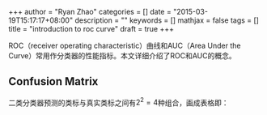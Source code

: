 +++
author = "Ryan Zhao"
categories = []
date = "2015-03-19T15:17:17+08:00"
description = ""
keywords = []
mathjax = false
tags = []
title = "introduction to roc curve"
draft = true
+++

ROC（receiver operating characteristic）曲线和AUC（Area Under the Curve）常用作分类器的性能指标。本文详细介绍了ROC和AUC的概念。

## Confusion Matrix

二类分类器预测的类标与真实类标之间有$2^2=4$种组合，画成表格即：


